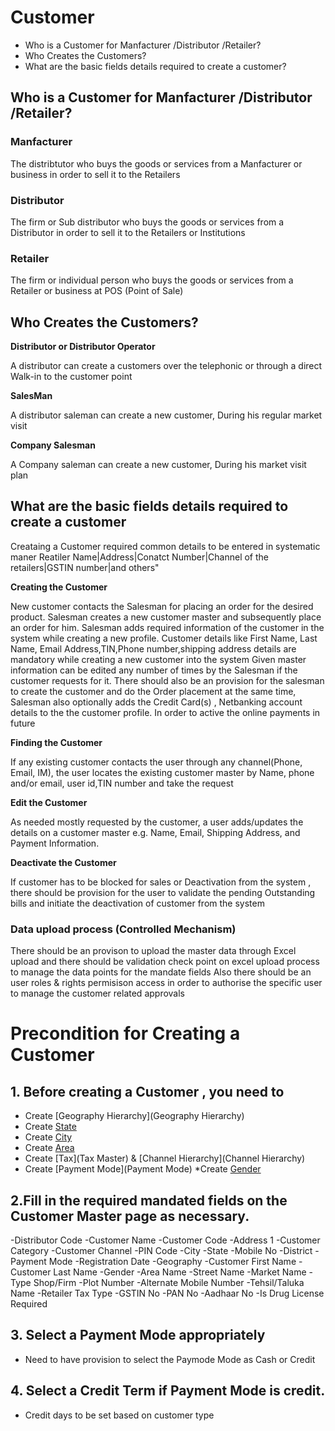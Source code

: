 # Customer 

* Who is a Customer for Manfacturer /Distributor /Retailer?		
* Who Creates the Customers?	
* What are the basic fields details required to create a customer?

## Who is a Customer for Manfacturer /Distributor /Retailer?	
### Manfacturer 
The distribtutor who buys the goods or services from a Manfacturer or business in order to sell it to the Retailers

### Distributor
The firm or Sub distributor who buys the goods or services from a Distributor in order to sell it to the Retailers or Institutions 

### Retailer	
The firm or individual person who buys the goods or services from a Retailer or business at POS (Point of Sale)

## Who Creates the Customers?	
**Distributor or Distributor Operator** 

A distributor can create a customers over the telephonic or through a direct Walk-in to the customer point

**SalesMan**

A distributor saleman can create a new customer, During his regular market visit 

**Company Salesman**

A Company saleman can create a new customer, During his market visit plan

## What are the basic fields details required to create a customer	
Creataing a Customer required common details to be entered in systematic maner
Reatiler Name|Address|Conatct Number|Channel of the retailers|GSTIN number|and others"

**Creating the  Customer**

 New customer contacts the Salesman for placing an order for the desired product. Salesman creates a new customer master and subsequently place an order for him. 
Salesman adds required information of the customer in the system while creating a new profile. Customer details like First Name, Last Name, Email Address,TIN,Phone number,shipping address details are mandatory while creating a new customer into the system
Given master information can be edited any number of times by the Salesman if the customer requests for it. 
There should also be an provision for the salesman to create the customer and do the Order placement at the same time, Salesman also optionally adds the Credit Card(s) , Netbanking account details to the the customer profile. In order to active the online payments in future  

**Finding the Customer**

If any existing customer contacts the user through any channel(Phone, Email, IM), the user locates the existing customer master by Name, phone and/or email, user id,TIN number and take the request 

**Edit the Customer**

As needed mostly requested by the customer, a user adds/updates the details on a customer master e.g. Name, Email, Shipping Address, and Payment Information. 

**Deactivate the Customer**

If customer has to be blocked for sales or Deactivation from the system , there should be provision for the user to validate the pending Outstanding bills and initiate the deactivation of customer from the system

### Data upload process (Controlled Mechanism)
There should be an provison to upload the master data through Excel upload and there should be validation check point on excel upload process to manage the data points for the mandate fields
Also there should be an user roles & rights permisison access in order to authorise the specific user to manage the customer related approvals 


# Precondition for Creating a Customer  

## 1. Before creating a Customer , you need to 
* Create [Geography Hierarchy](Geography Hierarchy)
* Create [State](State) 
* Create [City](City) 
* Create [Area](Area)
* Create [Tax](Tax Master) & [Channel Hierarchy](Channel Hierarchy)
* Create [Payment Mode](Payment Mode) 
*Create [Gender](Gender) 

## 2.Fill in the required mandated  fields on the Customer Master page as necessary.

   -Distributor Code
   -Customer Name
   -Customer Code
   -Address 1
   -Customer Category
   -Customer Channel
   -PIN Code
   -City
   -State
   -Mobile No
   -District
   -Payment Mode
   -Registration Date
   -Geography
   -Customer First Name
   -Customer Last Name
   -Gender
   -Area Name 
  -Street Name
  -Market Name
  -Type Shop/Firm
  -Plot Number
  -Alternate Mobile Number
  -Tehsil/Taluka Name
  -Retailer Tax Type
  -GSTIN No
  -PAN No
  -Aadhaar No
  -Is Drug License Required

## 3. Select a Payment Mode appropriately
   - Need to have provision to select the Paymode Mode as Cash or  Credit 

## 4. Select a Credit Term if Payment Mode is credit.  
   - Credit days to be set based on customer type 

